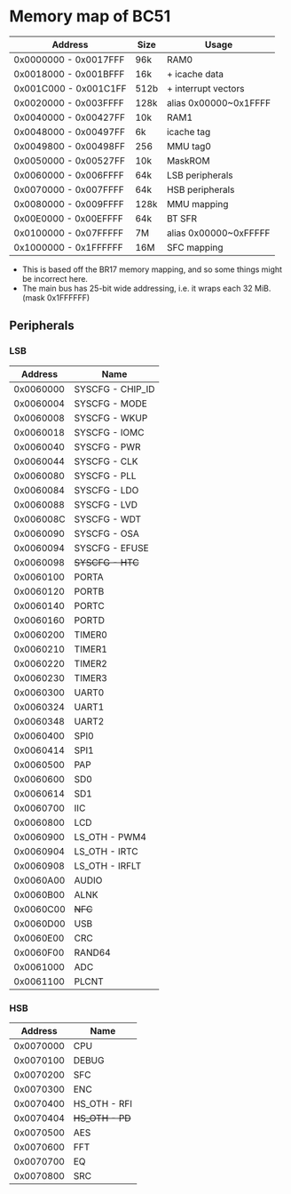 # Memory map of BC51

| Address               | Size   | Usage                 |
|-----------------------|--------|-----------------------|
| 0x0000000 - 0x0017FFF | 96k    | RAM0                  |
| 0x0018000 - 0x001BFFF | 16k    | + icache data         |
| 0x001C000 - 0x001C1FF | 512b   | + interrupt vectors   |
| 0x0020000 - 0x003FFFF | 128k   | alias 0x00000~0x1FFFF |
| 0x0040000 - 0x00427FF | 10k    | RAM1                  |
| 0x0048000 - 0x00497FF | 6k     | icache tag            |
| 0x0049800 - 0x00498FF | 256    | MMU tag0              |
| 0x0050000 - 0x00527FF | 10k    | MaskROM               |
| 0x0060000 - 0x006FFFF | 64k    | LSB peripherals       |
| 0x0070000 - 0x007FFFF | 64k    | HSB peripherals       |
| 0x0080000 - 0x009FFFF | 128k   | MMU mapping           |
| 0x00E0000 - 0x00EFFFF | 64k    | BT SFR                |
| 0x0100000 - 0x07FFFFF | 7M     | alias 0x00000~0xFFFFF |
| 0x1000000 - 0x1FFFFFF | 16M    | SFC mapping           |

- This is based off the BR17 memory mapping, and so some things might be incorrect here.
- The main bus has 25-bit wide addressing, i.e. it wraps each 32 MiB. (mask 0x1FFFFFF)

## Peripherals

### LSB

| Address   | Name                  |
|-----------|-----------------------|
| 0x0060000 | SYSCFG - CHIP_ID      |
| 0x0060004 | SYSCFG - MODE         |
| 0x0060008 | SYSCFG - WKUP         |
| 0x0060018 | SYSCFG - IOMC         |
| 0x0060040 | SYSCFG - PWR          |
| 0x0060044 | SYSCFG - CLK          |
| 0x0060080 | SYSCFG - PLL          |
| 0x0060084 | SYSCFG - LDO          |
| 0x0060088 | SYSCFG - LVD          |
| 0x006008C | SYSCFG - WDT          |
| 0x0060090 | SYSCFG - OSA          |
| 0x0060094 | SYSCFG - EFUSE        |
| 0x0060098 | <del>SYSCFG - HTC</del>|
| 0x0060100 | PORTA                 |
| 0x0060120 | PORTB                 |
| 0x0060140 | PORTC                 |
| 0x0060160 | PORTD                 |
| 0x0060200 | TIMER0                |
| 0x0060210 | TIMER1                |
| 0x0060220 | TIMER2                |
| 0x0060230 | TIMER3                |
| 0x0060300 | UART0                 |
| 0x0060324 | UART1                 |
| 0x0060348 | UART2                 |
| 0x0060400 | SPI0                  |
| 0x0060414 | SPI1                  |
| 0x0060500 | PAP                   |
| 0x0060600 | SD0                   |
| 0x0060614 | SD1                   |
| 0x0060700 | IIC                   |
| 0x0060800 | LCD                   |
| 0x0060900 | LS_OTH - PWM4         |
| 0x0060904 | LS_OTH - IRTC         |
| 0x0060908 | LS_OTH - IRFLT        |
| 0x0060A00 | AUDIO                 |
| 0x0060B00 | ALNK                  |
| 0x0060C00 | <del>NFC</del>        |
| 0x0060D00 | USB                   |
| 0x0060E00 | CRC                   |
| 0x0060F00 | RAND64                |
| 0x0061000 | ADC                   |
| 0x0061100 | PLCNT                 |

### HSB

| Address   | Name                  |
|-----------|-----------------------|
| 0x0070000 | CPU                   |
| 0x0070100 | DEBUG                 |
| 0x0070200 | SFC                   |
| 0x0070300 | ENC                   |
| 0x0070400 | HS_OTH - RFI          |
| 0x0070404 | <del>HS_OTH - PD</del>|
| 0x0070500 | AES                   |
| 0x0070600 | FFT                   |
| 0x0070700 | EQ                    |
| 0x0070800 | SRC                   |
